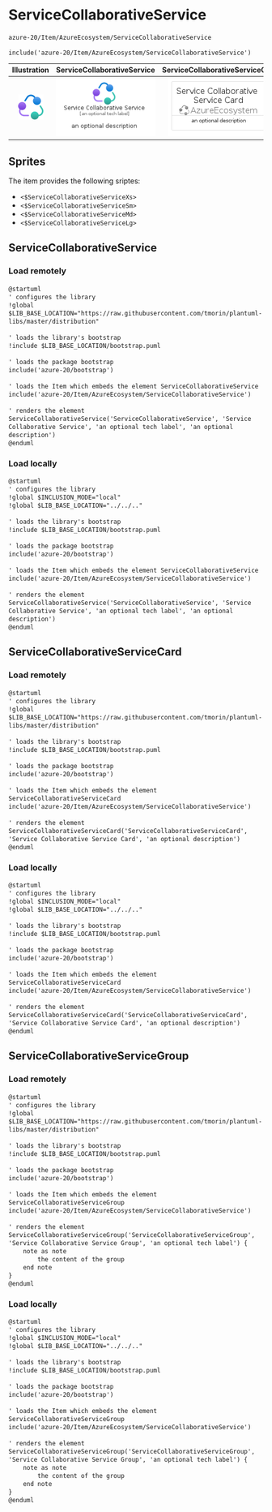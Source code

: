 # ServiceCollaborativeService


```text
azure-20/Item/AzureEcosystem/ServiceCollaborativeService
```

```text
include('azure-20/Item/AzureEcosystem/ServiceCollaborativeService')
```



| Illustration | ServiceCollaborativeService | ServiceCollaborativeServiceCard | ServiceCollaborativeServiceGroup |
| :---: | :---: | :---: | :---: |
| ![illustration for Illustration](../../../azure-20/Item/AzureEcosystem/ServiceCollaborativeService.png) | ![illustration for ServiceCollaborativeService](../../../azure-20/Item/AzureEcosystem/ServiceCollaborativeService.Local.png) | ![illustration for ServiceCollaborativeServiceCard](../../../azure-20/Item/AzureEcosystem/ServiceCollaborativeServiceCard.Local.png) | ![illustration for ServiceCollaborativeServiceGroup](../../../azure-20/Item/AzureEcosystem/ServiceCollaborativeServiceGroup.Local.png) |



## Sprites
The item provides the following sriptes:

- `<$ServiceCollaborativeServiceXs>`
- `<$ServiceCollaborativeServiceSm>`
- `<$ServiceCollaborativeServiceMd>`
- `<$ServiceCollaborativeServiceLg>`





## ServiceCollaborativeService

### Load remotely
```plantuml
@startuml
' configures the library
!global $LIB_BASE_LOCATION="https://raw.githubusercontent.com/tmorin/plantuml-libs/master/distribution"

' loads the library's bootstrap
!include $LIB_BASE_LOCATION/bootstrap.puml

' loads the package bootstrap
include('azure-20/bootstrap')

' loads the Item which embeds the element ServiceCollaborativeService
include('azure-20/Item/AzureEcosystem/ServiceCollaborativeService')

' renders the element
ServiceCollaborativeService('ServiceCollaborativeService', 'Service Collaborative Service', 'an optional tech label', 'an optional description')
@enduml
```

### Load locally
```plantuml
@startuml
' configures the library
!global $INCLUSION_MODE="local"
!global $LIB_BASE_LOCATION="../../.."

' loads the library's bootstrap
!include $LIB_BASE_LOCATION/bootstrap.puml

' loads the package bootstrap
include('azure-20/bootstrap')

' loads the Item which embeds the element ServiceCollaborativeService
include('azure-20/Item/AzureEcosystem/ServiceCollaborativeService')

' renders the element
ServiceCollaborativeService('ServiceCollaborativeService', 'Service Collaborative Service', 'an optional tech label', 'an optional description')
@enduml
```

## ServiceCollaborativeServiceCard

### Load remotely
```plantuml
@startuml
' configures the library
!global $LIB_BASE_LOCATION="https://raw.githubusercontent.com/tmorin/plantuml-libs/master/distribution"

' loads the library's bootstrap
!include $LIB_BASE_LOCATION/bootstrap.puml

' loads the package bootstrap
include('azure-20/bootstrap')

' loads the Item which embeds the element ServiceCollaborativeServiceCard
include('azure-20/Item/AzureEcosystem/ServiceCollaborativeService')

' renders the element
ServiceCollaborativeServiceCard('ServiceCollaborativeServiceCard', 'Service Collaborative Service Card', 'an optional description')
@enduml
```

### Load locally
```plantuml
@startuml
' configures the library
!global $INCLUSION_MODE="local"
!global $LIB_BASE_LOCATION="../../.."

' loads the library's bootstrap
!include $LIB_BASE_LOCATION/bootstrap.puml

' loads the package bootstrap
include('azure-20/bootstrap')

' loads the Item which embeds the element ServiceCollaborativeServiceCard
include('azure-20/Item/AzureEcosystem/ServiceCollaborativeService')

' renders the element
ServiceCollaborativeServiceCard('ServiceCollaborativeServiceCard', 'Service Collaborative Service Card', 'an optional description')
@enduml
```

## ServiceCollaborativeServiceGroup

### Load remotely
```plantuml
@startuml
' configures the library
!global $LIB_BASE_LOCATION="https://raw.githubusercontent.com/tmorin/plantuml-libs/master/distribution"

' loads the library's bootstrap
!include $LIB_BASE_LOCATION/bootstrap.puml

' loads the package bootstrap
include('azure-20/bootstrap')

' loads the Item which embeds the element ServiceCollaborativeServiceGroup
include('azure-20/Item/AzureEcosystem/ServiceCollaborativeService')

' renders the element
ServiceCollaborativeServiceGroup('ServiceCollaborativeServiceGroup', 'Service Collaborative Service Group', 'an optional tech label') {
    note as note
        the content of the group
    end note
}
@enduml
```

### Load locally
```plantuml
@startuml
' configures the library
!global $INCLUSION_MODE="local"
!global $LIB_BASE_LOCATION="../../.."

' loads the library's bootstrap
!include $LIB_BASE_LOCATION/bootstrap.puml

' loads the package bootstrap
include('azure-20/bootstrap')

' loads the Item which embeds the element ServiceCollaborativeServiceGroup
include('azure-20/Item/AzureEcosystem/ServiceCollaborativeService')

' renders the element
ServiceCollaborativeServiceGroup('ServiceCollaborativeServiceGroup', 'Service Collaborative Service Group', 'an optional tech label') {
    note as note
        the content of the group
    end note
}
@enduml
```

